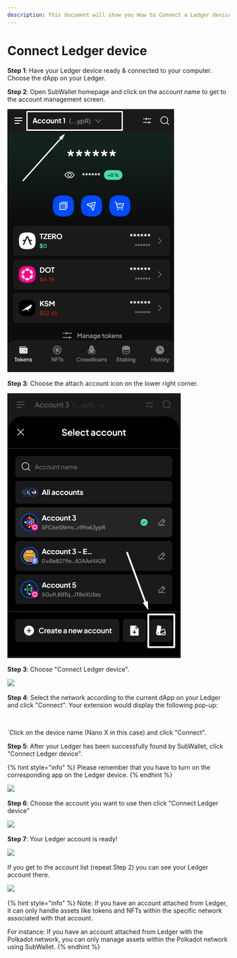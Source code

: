 ```yaml
---
description: This document will show you How to Connect a Ledger device to SubWallet.
---
```


# Connect Ledger device

**Step 1**: Have your Ledger device ready & connected to your computer. Choose the dApp on your Ledger.

**Step 2**:  Open SubWallet homepage and click on the account name to get to the account management screen.&#x20;

![](<../../.gitbook/assets/image (106) (1) (1) (1).png>)

**Step 3**: Choose the attach account icon on the lower right corner.

![](<../../.gitbook/assets/image (107) (1) (1) (1).png>)



**Step 3**: Choose "Connect Ledger device".

![](https://files.gitbook.com/v0/b/gitbook-x-prod.appspot.com/o/spaces%2F2zseowhOCGE5xsJFb2z5%2Fuploads%2FB3rlchJNfMRA7dtaBbYd%2FScreenshot\_8.png?alt=media\&token=b6d2e1c4-32c3-46de-bb5c-80312cd0a7f9)



**Step 4**: Select the network according to the current dApp on your Ledger and click "Connect". Your extension would display the following pop-up:

<div align="left">

<figure><img src="../../.gitbook/assets/image (19) (2).png" alt="" width="563"><figcaption></figcaption></figure>

</div>

\`Click on the device name (Nano X in this case) and click "Connect".



**Step 5**: After your Ledger has been successfully found by SubWallet, click "Connect Ledger device".

{% hint style="info" %}
Please remember that you have to turn on the corresponding app on the Ledger device.
{% endhint %}

![](<../../.gitbook/assets/image (14) (1) (2) (1).png>)



**Step 6**: Choose the account you want to use then click "Connect Ledger device"

![](<../../.gitbook/assets/image (33) (2).png>)



**Step 7**: Your Ledger account is ready!

![](<../../.gitbook/assets/image (24) (2).png>)

If you get to the account list (repeat Step 2) you can see your Ledger account there.

![](<../../.gitbook/assets/image (3) (2).png>)

{% hint style="info" %}
Note: If you have an account attached from Ledger, it can only handle assets like tokens and NFTs within the specific network associated with that account.&#x20;

For instance: If you have an account attached from Ledger with the Polkadot network, you can only manage assets within the Polkadot network using SubWallet.
{% endhint %}



